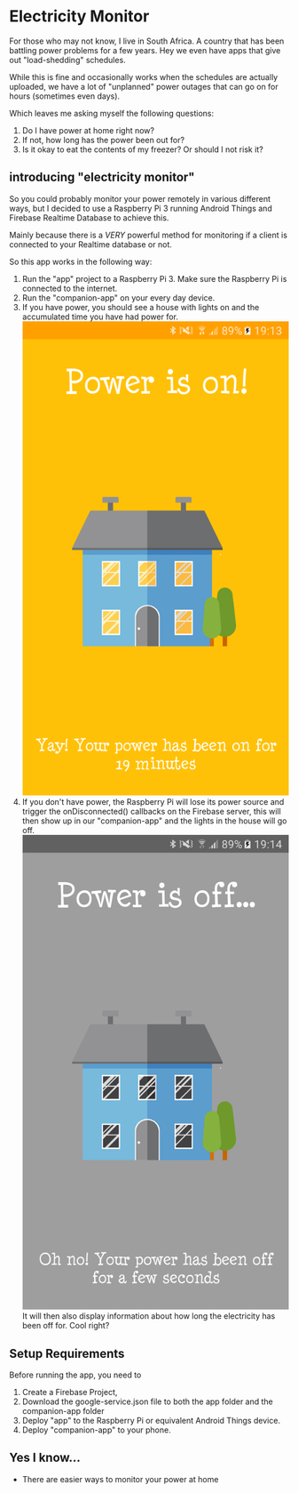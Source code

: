 # Electricity Monitor

For those who may not know, I live in South Africa. A country that has been battling power problems for a few years. 
Hey we even have apps that give out "load-shedding" schedules. 

While this is fine and occasionally works when the schedules are actually uploaded, we have a lot of 
"unplanned" power outages that can go on for hours (sometimes even days).

Which leaves me asking myself the following questions:
1. Do I have power at home right now?
2. If not, how long has the power been out for?
3. Is it okay to eat the contents of my freezer? Or should I not risk it?

## introducing "electricity monitor" ##

So you could probably monitor your power remotely in various different ways, 
but I decided to use a Raspberry Pi 3 running Android Things and Firebase Realtime Database to achieve this.

Mainly because there is a *VERY* powerful method for monitoring if a client is connected to your Realtime database or not.

So this app works in the following way:
1. Run the "app" project to a Raspberry Pi 3. Make sure the Raspberry Pi is connected to the internet.
2. Run the "companion-app" on your every day device. 
3. If you have power, you should see a house with lights on and the accumulated time you have had power for. 
![power On](art/power_on.png "Power On")
4. If you don't have power, the Raspberry Pi will lose its power source and trigger the onDisconnected() callbacks on the Firebase server,
this will then show up in our "companion-app" and the lights in the house will go off. 
![power Off](art/power_off.png "Power Off")
It will then also display information about how long the electricity has been off for. 
Cool right?


## Setup Requirements
Before running the app, you need to 
1. Create a Firebase Project, 
2. Download the google-service.json file to both the app folder and the companion-app folder
3. Deploy "app" to the Raspberry Pi or equivalent Android Things device.
4. Deploy "companion-app" to your phone. 

## Yes I know...
- There are easier ways to monitor your power at home
